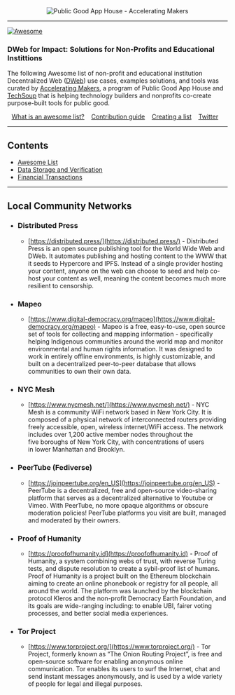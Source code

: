 <div align="center">
	<img src="media/Accel-Makers-Notion-Banner2.png" alt="Public Good App House - Accelerating Makers">
</div>

---

[![Awesome](https://awesome.re/badge.svg)](https://awesome.re)

### DWeb for Impact: Solutions for Non-Profits and Educational Instittions

The following Awesome list of non-profit and educational institution Decentralized Web ([DWeb](https://wiki.mozilla.org/Dweb)) use cases, examples solutions, and tools was curated by [Accelerating Makers](https://acceleratingmakers.publicgoodapphouse.org/), a program of Public Good App House and [TechSoup](https://www.techsoup.org/) that is helping technology builders and nonprofits co-create purpose-built tools for public good.

<p align="center">
	<a href="awesome.md">What is an awesome list?</a>&nbsp;&nbsp;&nbsp;
	<a href="contributing.md">Contribution guide</a>&nbsp;&nbsp;&nbsp;
	<a href="create-list.md">Creating a list</a>&nbsp;&nbsp;&nbsp;
	<a href="https://twitter.com/awesome__re">Twitter</a>&nbsp;&nbsp;&nbsp;
</p>

---

## Contents

- [Awesome List](readme.md)
- [Data Storage and Verification](#data-storage-and-verification)
- [Financial Transactions](#financial-transactions)

---

## Local Community Networks
- ### Distributed Press
	- [https://distributed.press/](https://distributed.press/) - Distributed Press is an open source publishing tool for the World Wide Web and DWeb. It automates publishing and hosting content to the WWW that it seeds to Hypercore and IPFS. Instead of a single provider hosting your content, anyone on the web can choose to seed and help co-host your content as well, meaning the content becomes much more resilient to censorship. 
- ### Mapeo
	- [https://www.digital-democracy.org/mapeo](https://www.digital-democracy.org/mapeo) - Mapeo is a free, easy-to-use, open source set of tools for collecting and mapping information - specifically helping Indigenous communities around the world map and monitor environmental and human rights information. It was designed to work in entirely offline environments, is highly customizable, and built on a decentralized peer-to-peer database that allows communities to own their own data.
- ### NYC Mesh
	- [https://www.nycmesh.net/](https://www.nycmesh.net/) - NYC Mesh is a community WiFi network based in New York City. It is composed of a physical network of interconnected routers providing freely accessible, open, wireless internet/WiFi access. The network includes over 1,200 active member nodes throughout the five boroughs of New York City, with concentrations of users in lower Manhattan and Brooklyn.
- ### PeerTube (Fediverse)
	- [https://joinpeertube.org/en_US](https://joinpeertube.org/en_US) - PeerTube is a decentralized, free and open-source video-sharing platform that serves as a decentralized alternative to Youtube or Vimeo. With PeerTube, no more opaque algorithms or obscure moderation policies! PeerTube platforms you visit are built, managed and moderated by their owners.
- ### Proof of Humanity
	- [https://proofofhumanity.id](https://proofofhumanity.id) - Proof of Humanity, a system combining webs of trust, with reverse Turing tests, and dispute resolution to create a sybil-proof list of humans. Proof of Humanity is a project built on the Ethereum blockchain aiming to create an online phonebook or registry for all people, all around the world. The platform was launched by the blockchain protocol Kleros and the non-profit Democracy Earth Foundation, and its goals are wide-ranging including: to enable UBI, fairer voting processes, and better social media experiences. 
- ### Tor Project
	- [https://www.torproject.org/](https://www.torproject.org/) - Tor Project, formerly known as “The Onion Routing Project”, is free and open-source software for enabling anonymous online communication. Tor enables its users to surf the Internet, chat and send instant messages anonymously, and is used by a wide variety of people for legal and illegal purposes.
